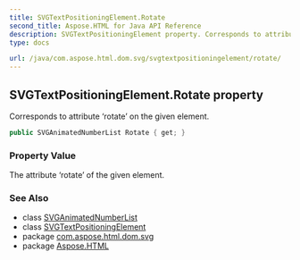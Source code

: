 ```yaml
---
title: SVGTextPositioningElement.Rotate
second_title: Aspose.HTML for Java API Reference
description: SVGTextPositioningElement property. Corresponds to attribute rotate on the given element
type: docs

url: /java/com.aspose.html.dom.svg/svgtextpositioningelement/rotate/
---
```

## SVGTextPositioningElement.Rotate property

Corresponds to attribute ‘rotate’ on the given element.

```java
public SVGAnimatedNumberList Rotate { get; }
```

### Property Value

The attribute ‘rotate’ of the given element.

### See Also

* class [SVGAnimatedNumberList](../../../com.aspose.html.dom.svg.datatypes/svganimatednumberlist/)
* class [SVGTextPositioningElement](../)
* package [com.aspose.html.dom.svg](../../../com.aspose.html.dom.svg/)
* package [Aspose.HTML](../../../)
